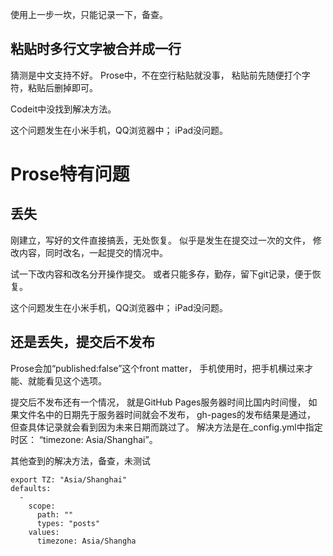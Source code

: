 使用上一步一坎，只能记录一下，备查。

## 粘贴时多行文字被合并成一行
猜测是中文支持不好。
Prose中，不在空行粘贴就没事，
粘贴前先随便打个字符，粘贴后删掉即可。

Codeit中没找到解决方法。

这个问题发生在小米手机，QQ浏览器中；
iPad没问题。

# Prose特有问题
## 丢失
刚建立，写好的文件直接搞丢，无处恢复。
似乎是发生在提交过一次的文件，
修改内容，同时改名，一起提交的情况中。

试一下改内容和改名分开操作提交。
或者只能多存，勤存，留下git记录，便于恢复。

这个问题发生在小米手机，QQ浏览器中；
iPad没问题。

## 还是丢失，提交后不发布
Prose会加“published:false”这个front matter，
手机使用时，把手机横过来才能、就能看见这个选项。

提交后不发布还有一个情况，
就是GitHub Pages服务器时间比国内时间慢，
如果文件名中的日期先于服务器时间就会不发布，
gh-pages的发布结果是通过，
但查具体记录就会看到因为未来日期而跳过了。
解决方法是在_config.yml中指定时区：
“timezone: Asia/Shanghai”。

其他查到的解决方法，备查，未测试
```
export TZ: "Asia/Shanghai"
defaults:
  -
    scope:
      path: ""
      types: "posts"
    values:
      timezone: Asia/Shangha
```
